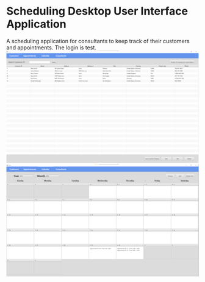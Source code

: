 # Scheduling Desktop User Interface Application
A scheduling application for consultants to keep track of their customers and appointments. The login is test.
![Screenshot](/images/customers.png)
![Screenshot](/images/calendar.png)
